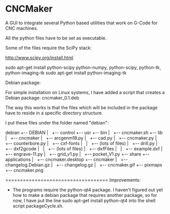 # CNCMaker

A GUI to integrate several Python based utilities that work on G-Code for CNC machines.

All the python files have to be set as executable.

Some of the files require the SciPy stack:

http://www.scipy.org/install.html

sudo apt-get install python-scipy
 python-numpy, python-scipy, python-tk, python-imaging-tk
sudo apt-get install python-imaging-tk


Debian package:

For simple installation on Linux systems, I have added a script that creates a Debian package: cncmaker_0.1.deb

The way this works is that the files which will be included in the package have to reside in a specific directory structure.

I put these files under the folder named "debian":

debian
+-- DEBIAN
|   +-- control
+-- usr
    +-- bin
    |   +-- cncmaker.sh
    +-- lib
    |   +-- cncmaker
    |       +-- arcgenm18.py
    |       +-- cad.py
    |       +-- cncmaker.py
    |       +-- counterbore.py
    |       +-- cxf-fonts
    |       |   +-- (lots of files)
    |       +-- drill.py
    |       +-- dxf2gcode
    |       |   +-- (lots of files)
    |       +-- dxfFiles
    |       |   +-- example.dxf
    |       +-- engrave-11.py
    |       +-- grid_v1.py
    |       +-- pocket_V1.py
    +-- share
        +-- applications
        |   +-- cncmaker.desktop
        +-- cncmaker
        |   +-- changelog.Debian.gz
        |   +-- changelog.gz
        |   +-- cncmaker.gif
        +-- pixmaps
            +-- cncmaker.png

===================================
Improvements:
- The programs require the python-qt4 package. I haven't figured out yet how to make a debian package that requires another package, so for now, I have put the line
sudo apt-get install python-qt4
into the shell script packageCycle.sh.



